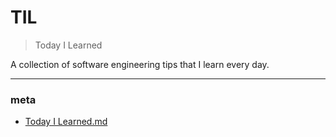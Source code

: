 # TIL

> Today I Learned


A collection of software engineering tips that I learn every day.

---

### meta

- [Today I Learned.md](meta/today-i-learned.md)
